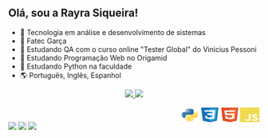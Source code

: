 ## Olá, sou a <b>Rayra Siqueira</b>! 
- 📓 Tecnologia em análise e desenvolvimento de sistemas 
- 🌸 Fatec Garça 
- 🐛 Estudando QA com o curso online "Tester Global" do Vinicius Pessoni 
- 🎠 Estudando Programação Web no Origamid 
- 🐍 Estudando Python na faculdade 
- 🌎 Português, Inglês, Espanhol

<div align="center">
  <a href="https://github.com/rayrasiqueira">
  <img height="150em" src="https://github-readme-stats.vercel.app/api?username=rayrasiqueira&show_icons=true&theme=gruvbox_light&include_all_commits=true&count_private=true"/>
  <img height="150em" src="https://github-readme-stats.vercel.app/api/top-langs/?username=rayrasiqueira&layout=compact&langs_count=7&theme=gruvbox_light"/>
</div>
<div style="display: inline_block"><br>
  <img align="right" alt="Rayra-Js" height="30" width="40" src="https://raw.githubusercontent.com/devicons/devicon/master/icons/javascript/javascript-plain.svg">
  <img align="right" alt="Rayra-HTML" height="30" width="40" src="https://raw.githubusercontent.com/devicons/devicon/master/icons/html5/html5-original.svg">
  <img align="right" alt="Rayra-CSS" height="30" width="40" src="https://raw.githubusercontent.com/devicons/devicon/master/icons/css3/css3-original.svg">
  <img align="right" alt="Rayra-Python" height="30" width="40" src="https://raw.githubusercontent.com/devicons/devicon/master/icons/python/python-original.svg">
</div>
  
  ##
 
<div> 
  <a href="https://www.linkedin.com/in/rayrasiqueira" target="_blank"><img src="https://img.shields.io/badge/-LinkedIn-%230077B5?style=for-the-badge&logo=linkedin&logoColor=white" target="_blank"></a>
  <a href = "mailto:siqueirarayra@gmail.com"><img src="https://img.shields.io/badge/-Gmail-%23333?style=for-the-badge&logo=gmail&logoColor=white" target="_blank"></a>
  <a href="https://instagram.com/rayrasiqueira" target="_blank"><img src="https://img.shields.io/badge/-Instagram-%23E4405F?style=for-the-badge&logo=instagram&logoColor=white" target="_blank"></a> 
</div>

<!---
rayrasiqueira/rayrasiqueira is a ✨ special ✨ repository because its `README.md` (this file) appears on your GitHub profile.
You can click the Preview link to take a look at your changes.
--->
